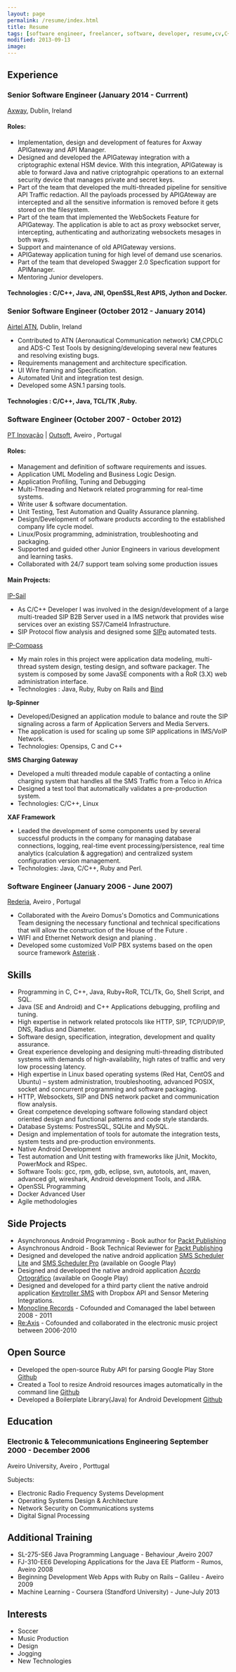 ```yaml
---
layout: page
permalink: /resume/index.html
title: Resume
tags: [software engineer, freelancer, software, developer, resume,cv,C++]
modified: 2013-09-13
image:
---
```




## Experience

### Senior Software Engineer (January 2014 - Currrent)
[Axway](https://www.axway.com), Dublin, Ireland

#### Roles:

* Implementation, design and development of features for Axway APIGateway and API Manager.
* Designed and developed the APIGateway integration with a criptographic extenal HSM device. With this integration, APIGateway is able to forward Java and native criptograhpic operations to an external security device that manages private and secret keys.
* Part of the team that developed the multi-threaded pipeline for sensitive API Traffic redaction. All the payloads processed by APIGAteway are intercepted and all the sensitive information is removed before it gets stored on the filesystem.
* Part of the team that implemented the WebSockets Feature for APIGateway. The application is able to act as proxy websocket server, intercepting, authenticating and authorizating websockets mesages in both ways.
* Support and maintenance of old APIGateway versions.
* APIGateway application tuning for high level of demand use scenarios.
* Part of the team that developed Swagger 2.0 Specfication support for APIManager.
* Mentoring Junior developers.


#### Technologies : C/C++, Java, JNI, OpenSSL,Rest APIS, Jython and Docker.


### Senior Software Engineer (October 2012 - January 2014)
[Airtel ATN](http://www.airtel-atn.com), Dublin, Ireland

* Contributed to ATN (Aeronautical Communication network) CM,CPDLC and ADS-C Test Tools by designing/developing several new features and resolving existing bugs.
* Requirements management and architecture specification.
* UI Wire framing and Specification.
* Automated Unit and integration test design.
* Developed some ASN.1 parsing tools.


#### Technologies : C/C++, Java, TCL/TK ,Ruby.

### Software Engineer (October 2007 - October 2012)
[PT Inovação](http://www.ptinovacao.pt/) | [Outsoft](http://www.outsoft.pt/), Aveiro , Portugal

#### Roles:

* Management and definition of software requirements and issues.
* Application UML Modeling and Business Logic Design.
* Application Profiling, Tuning and Debugging
* Multi-Threading and Network related programming for real-time systems.
* Write user & software documentation.
* Unit Testing, Test Automation and Quality Assurance planning.
* Design/Development of software products according to the established company life cycle model.
* Linux/Posix programming, administration, troubleshooting and packaging.
* Supported and guided other Junior Engineers in various development and learning tasks.
* Collaborated with 24/7 support team solving some production issues

#### Main Projects:

[IP-Sail](http://www.ptinovacao.com.br/download.do?image=/pdf/IP-Sail.pdf)

* As C/C++ Developer I was involved in the design/development of a large multi-treaded SIP B2B Server used in a IMS network that provides wise services over an existing SS7/Camel4 Infrastructure.
* SIP Protocol flow analysis and designed some [SIPp](http://sipp.sourceforge.net/) automated tests.

[IP-Compass](www.ptinovacao.com.br/download.do?image=/pdf/IP-Compass.pdf)

* My main roles in this project were application data modeling, multi-thread system design, testing design, and software packager. The system is composed by some JavaSE components with a RoR (3.X) web administration interface.
* Technologies : Java, Ruby, Ruby on Rails and [Bind](http://www.isc.org/downloads/bind/)

**Ip-Spinner**

* Developed/Designed an application module to balance and route the SIP signaling across a farm of Application Servers and Media Servers.
* The application is used for scaling up some SIP applications in IMS/VoIP Network.
* Technologies: Opensips, C and C++

**SMS Charging Gateway**

* Developed a multi threaded module capable of contacting a online charging
system  that handles all the SMS Traffic from a Telco in Africa
* Designed a test tool that  automatically validates a pre-production system.
* Technologies: C/C++, Linux

**XAF Framework**

* Leaded the development of some components used by several successful products in the company for managing database connections, logging, real-time event processing/persistence, real time analytics (calculation & aggregation) and centralized system configuration version management.
* Technologies: Java, C/C++, Ruby and Perl.

### Software Engineer (January 2006 - June 2007)

[Rederia](http://www.rederia.pt/), Aveiro , Portugal

* Collaborated with the Aveiro Domus's Domotics and Communications Team designing the necessary functional and technical specifications that will allow the construction of the House of the Future .
* WIFI and Ethernet Network design and planing .
* Developed some customized VoIP PBX systems based on the open source framework [Asterisk](http://www.asterisk.org/) .

## Skills

* Programming in C, C++, Java, Ruby+RoR, TCL/Tk, Go, Shell Script, and SQL.
* Java (SE and Android) and C++ Applications debugging, profiling and tuning.
* High expertise in network related protocols like HTTP, SIP, TCP/UDP/IP, DNS, Radius and Diameter.
* Software design, specification, integration, development and quality assurance.
* Great experience developing and designing multi-threading distributed systems with demands of high-availability, high rates of traffic and very low processing latency.
* High expertise in Linux based operating systems (Red Hat, CentOS and Ubuntu) – system administration, troubleshooting, advanced POSIX, socket and concurrent programming and software packaging.
* HTTP, Websockets, SIP and DNS network packet and communication flow analysis.
* Great competence developing software following standard object oriented design and functional patterns and code style standards.
* Database Systems: PostresSQL, SQLite and MySQL.
* Design and implementation of tools for automate the integration tests, system tests and pre-production environments.
* Native Android Development
* Test automation and Unit testing with frameworks like jUnit, Mockito, PowerMock and RSpec.
* Software Tools: gcc, rpm, gdb, eclipse, svn, autotools, ant, maven, advanced git, wireshark, Android development Tools, and JIRA.
* OpenSSL Programming
* Docker Advanced User
* Agile methodologies

## Side Projects

* Asynchronous Android Programming - Book author for [Packt Publishing](https://www.packtpub.com/application-development/asynchronous-android-programming)
* Asynchronous Android - Book Technical Reviewer for [Packt Publishing](http://www.packtpub.com/concurrent-programming-on-android/book)
* Designed and developed the native android application [SMS Scheduler Lite](https://play.google.com/store/apps/details?id=com.bearstouch.smsscheduler) and [SMS Scheduler Pro](https://play.google.com/store/apps/details?id=com.bearstouch.smsschedulerpro) (available on Google Play)
* Designed and developed the native android application [Acordo Ortográfico](https://play.google.com/store/apps/details?id=com.bearstouch.acordoortografico.android) (available on Google Play)
* Designed and developed for a third party client the native android application [Keytroller SMS](https://play.google.com/store/apps/details?id=com.keytroller.smssheduler) with Dropbox API and Sensor Metering Integrations.
* [Monocline Records](http://www.monocline-records.com/) - Cofounded and Comanaged the label between 2008 - 2011
* [Re:Axis](http://www.reaxis.net/) - Cofounded and collaborated in the electronic music project between 2006-2010

## Open Source

* Developed the open-source Ruby API for parsing Google Play Store [Github](https://github.com/bearstouch/android_market_api)
* Created a Tool to resize Android resources images automatically in the command line [Github](https://github.com/bearstouch/android_img_resizer)
* Developed a Boilerplate Library(Java) for Android Development [Github](https://github.com/hvasconcelos/beardroid)


## Education

### Electronic & Telecommunications Engineering September 2000 - December 2006

Aveiro University, Aveiro , Porttugal

Subjects:

* Electronic Radio Frequency Systems Development
* Operating Systems Design & Architecture
* Network Security on Communications systems
* Digital Signal Processing


## Additional Training

* SL-275-SE6 Java Programming Language - Behaviour ,Aveiro 2007
* FJ-310-EE6 Developing Applications for the Java EE Platform - Rumos, Aveiro 2008
* Beginning Development Web Apps with Ruby on Rails – Galileu - Aveiro 2009
* Machine Learning - Coursera (Standford University) - June-July 2013


## Interests

* Soccer
* Music Production
* Design
* Jogging
* New Technologies
